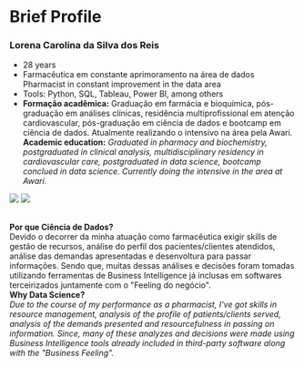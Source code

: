 # Brief Profile

### Lorena Carolina da Silva dos Reis
* 28 years
* Farmacêutica em constante aprimoramento na área de dados<br/>
  Pharmacist in constant improvement in the data area
* Tools: Python, SQL, Tableau, Power BI, among others
* **Formação acadêmica:** Graduação em farmácia e bioquímica, pós-graduação em análises clínicas, residência multiprofissional em atenção cardiovascular, pós-graduação em ciência de dados e bootcamp em ciência de dados. Atualmente realizando o intensivo na área pela Awari.<br/>**Academic education:** *Graduated in pharmacy and biochemistry, postgraduated in clinical analysis, multidisciplinary residency in cardiovascular care, postgraduated in data science, bootcamp conclued in data science. Currently doing the intensive in the area at Awari.*

</div>
<a href = "mailto:reis.lorena@unifesp.br"><img src="https://img.shields.io/badge/-Gmail-%23333?style=for-the-badge&logo=gmail&logoColor=white" target="_blank"></a>
  <a href="https://www.linkedin.com/in/lorena-reis-9b7b90182" target="_blank"><img src="https://img.shields.io/badge/-LinkedIn-%230077B5?style=for-the-badge&logo=linkedin&logoColor=white" target="_blank"></a> 
</div>

<br/>**Por que Ciência de Dados?**<br/>
Devido o decorrer da minha atuação como farmacêutica exigir skills de gestão de recursos, análise do perfil dos pacientes/clientes atendidos, análise das demandas apresentadas e desenvoltura para passar informações. Sendo que, muitas dessas análises e decisões foram tomadas utilizando ferramentas de Business Intelligence já inclusas em softwares terceirizados juntamente com o "Feeling do negócio".<br/>
**Why Data Science?**<br/>
*Due to the course of my performance as a pharmacist, I've got skills in resource management, analysis of the profile of patients/clients served, analysis of the demands presented and resourcefulness in passing on information. Since, many of these analyzes and decisions were made using Business Intelligence tools already included in third-party software along with the "Business Feeling".*
